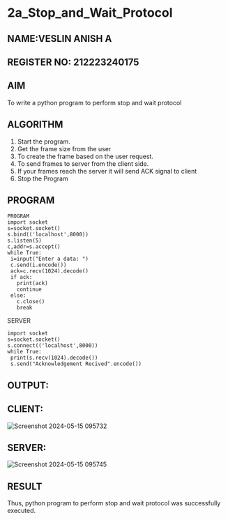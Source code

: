 # 2a_Stop_and_Wait_Protocol
## NAME:VESLIN ANISH A
## REGISTER NO: 212223240175

## AIM 
To write a python program to perform stop and wait protocol
## ALGORITHM
1. Start the program.
2. Get the frame size from the user
3. To create the frame based on the user request.
4. To send frames to server from the client side.
5. If your frames reach the server it will send ACK signal to client
6. Stop the Program
## PROGRAM
```
PROGRAM
import socket
s=socket.socket()
s.bind(('localhost',8000))
s.listen(5)
c,addr=s.accept()
while True:
 i=input("Enter a data: ")
 c.send(i.encode())
 ack=c.recv(1024).decode()
 if ack:
   print(ack)
   continue
 else:
   c.close()
   break
```
SERVER
```
import socket
s=socket.socket()
s.connect(('localhost',8000))
while True:
 print(s.recv(1024).decode())
 s.send("Acknowledgement Recived".encode())
```
## OUTPUT:
## CLIENT:
![Screenshot 2024-05-15 095732](https://github.com/veslin23000303/2a_Stop_and_Wait_Protocol/assets/151148539/ef37ea6a-bdeb-4cbe-836f-a59ce25f84ee)


## SERVER:
![Screenshot 2024-05-15 095745](https://github.com/veslin23000303/2a_Stop_and_Wait_Protocol/assets/151148539/1820275b-483c-4c4f-b67e-26449915d292)



## RESULT
Thus, python program to perform stop and wait protocol was successfully executed.
